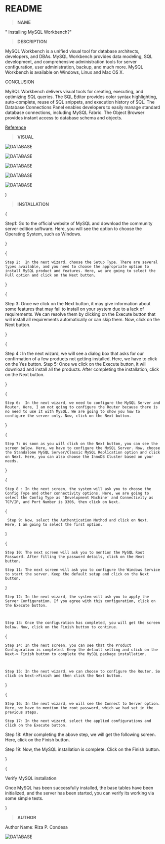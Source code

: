  # README

 > **NAME**

" Installing MySQL Workbench?"

 > **DESCRIPTION**


MySQL Workbench is a unified visual tool for database architects, developers, and DBAs. MySQL Workbench provides data modeling, SQL development, and comprehensive administration tools for server configuration, user administration, backup, and much more. MySQL Workbench is available on Windows, Linux and Mac OS X.

CONCLUSION

MySQL Workbench delivers visual tools for creating, executing, and optimizing SQL queries. The SQL Editor provides color syntax highlighting, auto-complete, reuse of SQL snippets, and execution history of SQL. The Database Connections Panel enables developers to easily manage standard database connections, including MySQL Fabric. The Object Browser provides instant access to database schema and objects.

[Reference](https://www.mysql.com/products/workbench/)

    
  > **VISUAL**
  

![DATABASE](https://www.mysql.com/common/images/products/MySQL_Workbench_Mainscreen_Windows.gif)

![DATABASE](https://www.mysql.com/common/images/products/MySQL_Workbench_Editor_General_Windows.gif)

![DATABASE](https://www.simplilearn.com/ice9/free_resources_article_thumb/MySQL_3.png)

![DATABASE](https://www.simplilearn.com/ice9/free_resources_article_thumb/MySQL_4.png)

![DATABASE](https://support.dbconvert.com/hc/article_attachments/360015342380/MySQLWorkbench.png)

)

  > **INSTALLATION**

{

Step1: Go to the official website of MySQL and download the community server edition software. Here, you will see the option to choose the Operating System, such as Windows.


}

{

    Step 2:  In the next wizard, choose the Setup Type. There are several types available, and you need to choose the appropriate option to install MySQL product and features. Here, we are going to select the Full option and click on the Next button.

}

{

    
   Step 3:  Once we click on the Next button, it may give information about some features that may fail to install on your system due to a lack of requirements. We can resolve them by clicking on the Execute button that will install all requirements automatically or can skip them. Now, click on the Next button.
    

}

{

   Step 4 : In the next wizard, we will see a dialog box that asks for our confirmation of a few products not getting installed. Here, we have to click on the Yes button.
   Step 5: Once we click on the Execute button, it will download and install all the products. After completing the installation, click on the Next button.


}

{

    Step 6:  In the next wizard, we need to configure the MySQL Server and Router. Here, I am not going to configure the Router because there is no need to use it with MySQL. We are going to show you how to configure the server only. Now, click on the Next button.
}

{


    Step 7: As soon as you will click on the Next button, you can see the screen below. Here, we have to configure the MySQL Server. Now, choose the Standalone MySQL Server/Classic MySQL Replication option and click on Next. Here, you can also choose the InnoDB Cluster based on your needs.
}

{

    Step 8 : In the next screen, the system will ask you to choose the Config Type and other connectivity options. Here, we are going to select the Config Type as 'Development Machine' and Connectivity as TCP/IP, and Port Number is 3306, then click on Next.

{

     Step 9: Now, select the Authentication Method and click on Next. Here, I am going to select the first option.



}

{


    Step 10: The next screen will ask you to mention the MySQL Root Password. After filling the password details, click on the Next button.
    
    Step 11: The next screen will ask you to configure the Windows Service to start the server. Keep the default setup and click on the Next button.
  
}

    Step 12: In the next wizard, the system will ask you to apply the Server Configuration. If you agree with this configuration, click on the Execute button.



    Step 13: Once the configuration has completed, you will get the screen below. Now, click on the Finish button to continue.

{
    
    Step 14: In the next screen, you can see that the Product Configuration is completed. Keep the default setting and click on the Next-> Finish button to complete the MySQL package installation.



    Step 15: In the next wizard, we can choose to configure the Router. So click on Next->Finish and then click the Next button.

}

{

    Step 16: In the next wizard, we will see the Connect to Server option. Here, we have to mention the root password, which we had set in the previous steps.

    Step 17: In the next wizard, select the applied configurations and click on the Execute button.

Step 18: After completing the above step, we will get the following screen. Here, click on the Finish button.

Step 19: Now, the MySQL installation is complete. Click on the Finish button.





}

{

   Verify MySQL installation

Once MySQL has been successfully installed, the base tables have been initialized, and the server has been started, you can verify its working via some simple tests.



}

> **AUTHOR**

Author Name: Riza P. Condesa

![DATABASE](https://scontent.fceb2-2.fna.fbcdn.net/v/t1.6435-9/135221141_1554927384895616_5178156310575695264_n.jpg?_nc_cat=107&ccb=1-5&_nc_sid=174925&_nc_eui2=AeF0QQp-SV4ccKH_BxN7VQf7T8VM0nP64QlPxUzSc_rhCfcAzIeKnAZT04PEIqHKpyFcaQMx6Yjb8hJOoTkU-Dz5&_nc_ohc=5mzQLRTuRQAAX-vBN-p&_nc_ht=scontent.fceb2-2.fna&oh=0a3d7343cc49c74131371e2ff0290d20&oe=61C5E26C)


